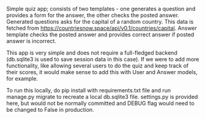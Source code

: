 Simple quiz app; consists of two templates - one generates a question and provides a form for the answer, the other checks the posted answer.
Generated questions asks for the capital of a random country. This data is fetched from https://countriesnow.space/api/v0.1/countries/capital.
Answer template checks the posted answer and provides correct answer if posted answer is incorrect.

This app is very simple and does not require a full-fledged backend (db.sqlite3 is used to save session data in this case). If we were to add more functionality, like allowing several users to do the quiz and keep track of their scores, it would make sense to add this with User and Answer models, for example. 

To run this locally, do pip install with requirements.txt file and run manage.py migrate to recreate a local db.sqlite3 file.
settings.py is provided here, but would not be normally committed and DEBUG flag would need to be changed to False in production.
